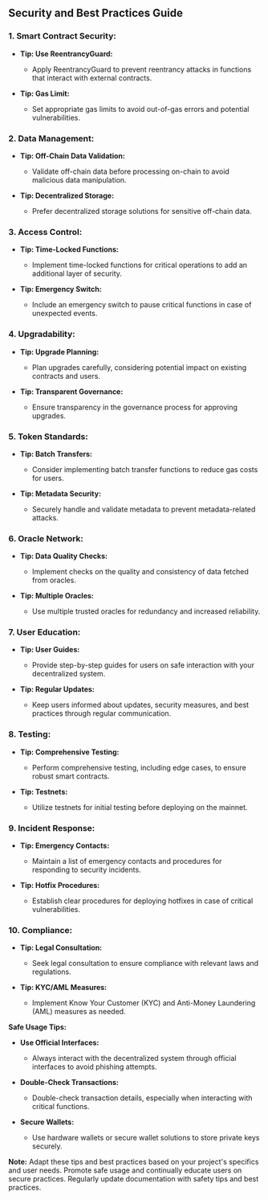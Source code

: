 ## Security and Best Practices Guide

### 1. **Smart Contract Security:**
   - **Tip: Use ReentrancyGuard:**
     - Apply ReentrancyGuard to prevent reentrancy attacks in functions that interact with external contracts.

   - **Tip: Gas Limit:**
     - Set appropriate gas limits to avoid out-of-gas errors and potential vulnerabilities.

### 2. **Data Management:**
   - **Tip: Off-Chain Data Validation:**
     - Validate off-chain data before processing on-chain to avoid malicious data manipulation.

   - **Tip: Decentralized Storage:**
     - Prefer decentralized storage solutions for sensitive off-chain data.

### 3. **Access Control:**
   - **Tip: Time-Locked Functions:**
     - Implement time-locked functions for critical operations to add an additional layer of security.

   - **Tip: Emergency Switch:**
     - Include an emergency switch to pause critical functions in case of unexpected events.

### 4. **Upgradability:**
   - **Tip: Upgrade Planning:**
     - Plan upgrades carefully, considering potential impact on existing contracts and users.

   - **Tip: Transparent Governance:**
     - Ensure transparency in the governance process for approving upgrades.

### 5. **Token Standards:**
   - **Tip: Batch Transfers:**
     - Consider implementing batch transfer functions to reduce gas costs for users.

   - **Tip: Metadata Security:**
     - Securely handle and validate metadata to prevent metadata-related attacks.

### 6. **Oracle Network:**
   - **Tip: Data Quality Checks:**
     - Implement checks on the quality and consistency of data fetched from oracles.

   - **Tip: Multiple Oracles:**
     - Use multiple trusted oracles for redundancy and increased reliability.

### 7. **User Education:**
   - **Tip: User Guides:**
     - Provide step-by-step guides for users on safe interaction with your decentralized system.

   - **Tip: Regular Updates:**
     - Keep users informed about updates, security measures, and best practices through regular communication.

### 8. **Testing:**
   - **Tip: Comprehensive Testing:**
     - Perform comprehensive testing, including edge cases, to ensure robust smart contracts.

   - **Tip: Testnets:**
     - Utilize testnets for initial testing before deploying on the mainnet.

### 9. **Incident Response:**
   - **Tip: Emergency Contacts:**
     - Maintain a list of emergency contacts and procedures for responding to security incidents.

   - **Tip: Hotfix Procedures:**
     - Establish clear procedures for deploying hotfixes in case of critical vulnerabilities.

### 10. **Compliance:**
   - **Tip: Legal Consultation:**
     - Seek legal consultation to ensure compliance with relevant laws and regulations.

   - **Tip: KYC/AML Measures:**
     - Implement Know Your Customer (KYC) and Anti-Money Laundering (AML) measures as needed.

**Safe Usage Tips:**
- **Use Official Interfaces:**
  - Always interact with the decentralized system through official interfaces to avoid phishing attempts.

- **Double-Check Transactions:**
  - Double-check transaction details, especially when interacting with critical functions.

- **Secure Wallets:**
  - Use hardware wallets or secure wallet solutions to store private keys securely.

**Note:** Adapt these tips and best practices based on your project's specifics and user needs. Promote safe usage and continually educate users on secure practices. Regularly update documentation with safety tips and best practices.